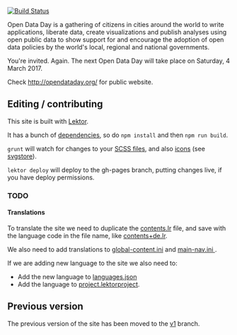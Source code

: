 [![Build Status](http://travis-ci.org/okfn/opendataday.svg?branch=master)](http://travis-ci.org/okfn/opendataday)

Open Data Day is a gathering of citizens in cities around the world to write applications, liberate data, create visualizations and publish analyses using open public data to show support for and encourage the adoption of open data policies by the world's local, regional and national governments.

You're invited. Again. The next Open Data Day will take place on Saturday, 4 March 2017.

Check <http://opendataday.org/> for public website.

## Editing / contributing

This site is built with [Lektor](https://www.getlektor.com/).

It has a bunch of [dependencies](https://github.com/okfn/opendataday/blob/v2/package.json), so do `npm install` and then `npm run build`.

`grunt` will watch for changes to your [SCSS files](https://github.com/okfn/opendataday/tree/v2/assets/scss), and also [icons](https://github.com/okfn/opendataday/tree/v2/assets/icons) (see [svgstore](https://github.com/FWeinb/grunt-svgstore)).

`lektor deploy` will deploy to the gh-pages branch, putting changes live, if you have deploy permissions.

### TODO

#### Translations

To translate the site we need to duplicate the [contents.lr](https://github.com/okfn/opendataday/blob/v2/content/contents.lr) file, and save with the language code in the file name, like [contents+de.lr](https://github.com/okfn/opendataday/blob/v2/content/contents%2Bde.lr).

We also need to add translations to [global-content.ini](https://github.com/okfn/opendataday/blob/v2/databags/global-content.ini) and [main-nav.ini
](https://github.com/okfn/opendataday/blob/v2/databags/main-nav.ini).

If we are adding new language to the site we also need to:

- Add the new language to [languages.json](https://github.com/okfn/opendataday/blob/v2/databags/languages.json)
- Add the language to [project.lektorproject](https://github.com/okfn/opendataday/blob/v2/project.lektorproject).

## Previous version

The previous version of the site has been moved to the [v1](https://github.com/okfn/opendataday/tree/v1) branch.
